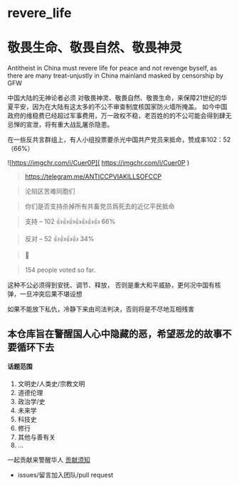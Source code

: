 # revere_life
# 敬畏生命、敬畏自然、敬畏神灵

Antitheist in China must revere life for peace and not revenge byself, as there are many treat-unjustly in China mainland masked by censorship by GFW 

中国大陆的无神论者必须 对敬畏神灵、敬畏自然、敬畏生命，来保障21世纪的华夏平安，因为在大陆有这太多的不公不审查制度核国家防火墙所掩盖。
如今中国政府的维稳费已经超过军事费用，万一政权不稳，老百姓的的不公可能会得到肆无忌惮的宣泄，将有重大战乱屠杀隐患。

在一些反共言群组上，有人小组投票要杀光中国共产党员来抵命，赞成率102：52（66%）

![https://imgchr.com/i/Cuer0P]( https://imgchr.com/i/Cuer0P )

> https://telegram.me/ANTICCPVIAKILLSOFCCP

> 沦陷区苦难同胞们

> 你们是否支持杀掉所有共畜党员爲死去的近亿平民抵命

> 支持 – 102 👍👍👍👍👍👍👍 66%

> 反对 – 52 👍👍👍👍 34%

> 👥

> 154 people voted so far.　

这种不公必须得到安抚、调节、释放， 否则是重大和平威胁，更何况中国有核弹，一旦冲突后果不堪设想

如果不能放下私仇，冷静下来由司法判决，否则将是不尽地互相残害


## 本仓库旨在警醒国人心中隐藏的恶，希望恶龙的故事不要循环下去
#### 话题范围

1. 文明史/人类史/宗教文明
2. 道德伦理
3. 政治学/史
4. 未来学
5. 科技史
6. 修行
7. 其他与善有关
8. ...

一起贡献来警醒华人  [贡献须知](/contribute_readme.md)
- issues/留言加入团队/pull request
